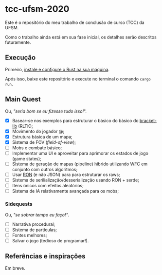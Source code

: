 # tcc-ufsm-2020
Este é o repositório do meu trabalho de conclusão de curso (TCC) da UFSM.

Como o trabalho ainda está em sua fase inicial, os detalhes serão descritos
futuramente.

## Execução
Primeiro, [instale e configure o Rust na sua
máquina](https://doc.rust-lang.org/book/ch01-01-installation.html).

Após isso, baixe este repositório e execute no terminal o comando ```cargo run```.

## Main Quest
Ou, _"seria bom se eu fizesse tudo isso!_".
- [x] Basear-se nos exemplos para estruturar o básico do básico do [bracket-lib](https://github.com/thebracket/bracket-lib) 
  (RLTK);
- [x] Movimento do jogador @;
- [x] Estrutura básica de um mapa;
- [x] Sistema de FOV (_field-of-view_);
- [ ] Mobs e combate básico;
- [ ] Implementar uma UI e aproveitar para aprimorar os estados de jogo (game states);
- [ ] Sistema de geração de mapas (pipeline) híbrido utilizando
  [WFC](https://github.com/mxgmn/WaveFunctionCollapse) em conjunto com outros algoritmos;
- [ ] Usar [RON](https://github.com/ron-rs/ron) (e não JSON) para para estruturar os raws;
- [ ] Sistema de serilialização/desserialização usando RON +
  serde;
- [ ] Itens únicos com efeitos aleatórios;
- [ ] Sistema de IA relativamente avançada para os mobs;

###  Sidequests
Ou, _"se sobrar tempo eu faço!"_.
- [ ] Narrativa procedural;
- [ ] Sistema de partículas;
- [ ] Fontes melhores;
- [ ] Salvar o jogo (tedioso de programar!).

## Referências e inspirações
Em breve.
